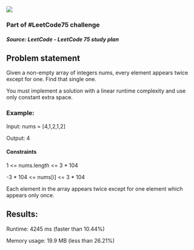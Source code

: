 <img src='https://img.shields.io/badge/Difficulty-Easy-green'>

<h3>Part of #LeetCode75 challenge</h3>

<h5>Source: LeetCode - LeetCode 75 study plan</h5>

<h2>Problem statement</h2>

Given a non-empty array of integers nums, every element appears twice except for one. Find that single one.

You must implement a solution with a linear runtime complexity and use only constant extra space.

<h3>Example:</h3>

Input: nums = [4,1,2,1,2]

Output: 4

<h4>Constraints</h4>

1 <= nums.length <= 3 * 104

-3 * 104 <= nums[i] <= 3 * 104

Each element in the array appears twice except for one element which appears only once.

<h2>Results:</h2>

<p>Runtime: 4245 ms (faster than 10.44%)</p>
Memory usage: 19.9 MB (less than 26.21%)